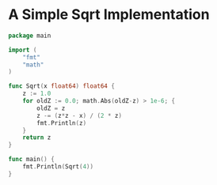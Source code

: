 # A Simple Sqrt Implementation

```go
package main

import (
	"fmt"
	"math"
)

func Sqrt(x float64) float64 {
	z := 1.0
	for oldZ := 0.0; math.Abs(oldZ-z) > 1e-6; {
		oldZ = z
		z -= (z*z - x) / (2 * z)
		fmt.Println(z)
	}
	return z
}

func main() {
	fmt.Println(Sqrt(4))
}
```
